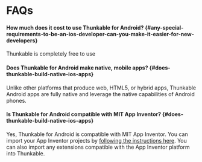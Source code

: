 # FAQs

#### How much does it cost to use Thunkable for Android? {#any-special-requirements-to-be-an-ios-developer-can-you-make-it-easier-for-new-developers}

Thunkable is completely free to use

#### Does Thunkable for Android make native, mobile apps? {#does-thunkable-build-native-ios-apps}

Unlike other platforms that produce web, HTML5, or hybrid apps, Thunkable Android apps are fully native and leverage the native capabilities of Android phones.

#### Is Thunkable for Android compatible with MIT App Inventor? {#does-thunkable-build-native-ios-apps}

Yes, Thunkable for Android is compatible with MIT App Inventor. You can import your App Inventor projects by [following the instructions here](https://www.gitbook.com/book/thunkable/thunkable-docs/edit#/edit/master/Android/ai-import.md?_k=mhzql3). You can also import any extensions compatible with the App Inventor platform into Thunkable.

